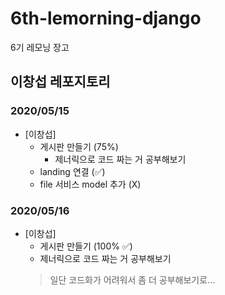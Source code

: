 # 6th-lemorning-django
6기 레모닝 장고

## 이창섭 레포지토리

### 2020/05/15
- [이창섭]
  - 게시판 만들기 (75%)
    - 제너릭으로 코드 짜는 거 공부해보기
  - landing 연결 (✅)
  - file 서비스 model 추가 (X)

### 2020/05/16
- [이창섭]
   - 게시판 만들기 (100% ✅)
   - 제너릭으로 코드 짜는 거 공부해보기
    > 일단 코드화가 어려워서 좀 더 공부해보기로...
